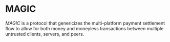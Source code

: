 # MAGIC

*MAGIC* is a protocol that genericizes the multi-platform payment settlement flow to allow for both money and moneyless transactions between multiple untrusted clients, servers, and peers.

## 
